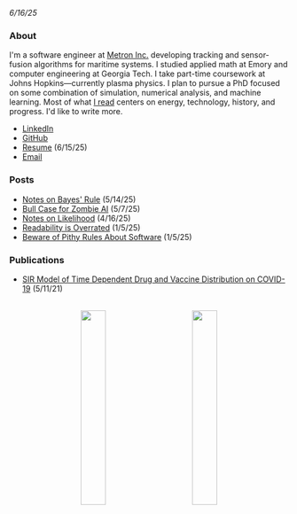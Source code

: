 <!-- trick pandoc to not wrapping date in a paragraph tag -->
<em>6/16/25</em>
<h3 id="about">About</h3>

I'm a software engineer at [Metron Inc.](https://metsci.com) developing tracking and sensor-fusion algorithms for maritime systems. I studied applied math at Emory and computer engineering at Georgia Tech. I take part-time coursework at Johns Hopkins—currently plasma physics. I plan to pursue a PhD focused on some combination of simulation, numerical analysis, and machine learning. Most of what [I read](https://www.goodreads.com/user/show/184711854-laird-stewart) centers on energy, technology, history, and progress. I'd like to write more.

- [LinkedIn](https://linkedin.com/in/lairdstewart)
- [GitHub](https://github.com/lairdstewart)
- [Resume](resources/resume.pdf) (6/15/25)
- [Email](mailto:me@lairdstewart.com)

### Posts
- [Notes on Bayes' Rule](bayes-rule.html) (5/14/25)
- [Bull Case for Zombie AI](zombie-ai-bull-case.html) (5/7/25)
- [Notes on Likelihood](likelihood.html) (4/16/25)
- [Readability is Overrated](readability-is-overrated.html) (1/5/25)
- [Beware of Pithy Rules About Software](beware-pithy-rules.html) (1/5/25)

### Publications
- [SIR Model of Time Dependent Drug and Vaccine Distribution on COVID-19](resources/covid-sir-model.pdf) (5/11/21)

<br />
<div style="text-align: center;">
<img src="resources/ovals.gif" width="30%" style="margin-right: 10%"/><img src="resources/rain.gif" width="30%"/>
</div>
